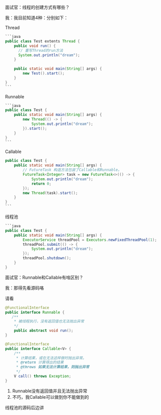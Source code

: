 面试官：线程的创建方式有哪些？

我：我目前知道4种：分别如下：

Thread

```java
​```java
public class Test extents Thread {
    public void run() {
      // 重写Thread的run方法
      System.out.println("dream");
    }
    
    public static void main(String[] args) {
        new Test().start();
    }
}
​```
```

Runnable

```java
​```java
public class Test {
    public static void main(String[] args) {
        new Thread(() -> {
            System.out.println("dream");
        }).start();
    } 
}
​```
```

Callable

```java
public class Test {
    public static void main(String[] args) {
        // FutureTask 构造方法包装了Callable和Runnable。
        FutureTask<Integer> task = new FutureTask<>(() -> {
            System.out.println("dream");
            return 0;
        });
        new Thread(task).start();
    }
}
​```
```

线程池

```java
​```java
public class Test {
    public static void main(String[] args) {
        ExecutorService threadPool = Executors.newFixedThreadPool(1);
        threadPool.submit(() -> {
            System.out.println("dream");
        });
        threadPool.shutdown();
    }
}
```

面试官：Runnable和Callable有啥区别？

我：那得先看源码咯

请看

```java
@FunctionalInterface
public interface Runnable {
   /**
    * 被线程执行，没有返回值也无法抛出异常
    */
    public abstract void run();
}

@FunctionalInterface
public interface Callable<V> {
    /**
     * 计算结果，或在无法这样做时抛出异常。
     * @return 计算得出的结果
     * @throws 如果无法计算结果，则抛出异常
     */
    V call() throws Exception;
}
```

1. Runnable没有返回值并且无法抛出异常
2. 不巧，我Callable可以做到你不能做到的

线程池的源码后边讲

